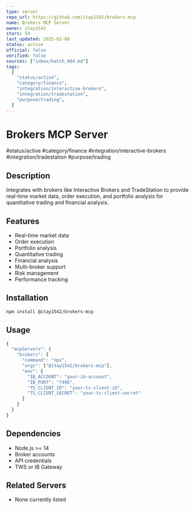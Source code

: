```yaml
---
type: server
repo_url: https://github.com/itay1542/brokers-mcp
name: Brokers MCP Server
owner: itay1542
stars: 54
last_updated: 2025-02-08
status: active
official: false
verified: false
sources: ["inbox/batch_004.md"]
tags:
  [
    "status/active",
    "category/finance",
    "integration/interactive-brokers",
    "integration/tradestation",
    "purpose/trading",
  ]
---
```


# Brokers MCP Server

#status/active #category/finance #integration/interactive-brokers #integration/tradestation #purpose/trading

## Description

Integrates with brokers like Interactive Brokers and TradeStation to provide real-time market data, order execution, and portfolio analysis for quantitative trading and financial analysis.

## Features

- Real-time market data
- Order execution
- Portfolio analysis
- Quantitative trading
- Financial analysis
- Multi-broker support
- Risk management
- Performance tracking

## Installation

```bash
npm install @itay1542/brokers-mcp
```

## Usage

```javascript
{
  "mcpServers": {
    "brokers": {
      "command": "npx",
      "args": ["@itay1542/brokers-mcp"],
      "env": {
        "IB_ACCOUNT": "your-ib-account",
        "IB_PORT": "7496",
        "TS_CLIENT_ID": "your-ts-client-id",
        "TS_CLIENT_SECRET": "your-ts-client-secret"
      }
    }
  }
}
```

## Dependencies

- Node.js >= 14
- Broker accounts
- API credentials
- TWS or IB Gateway

## Related Servers

- None currently listed
